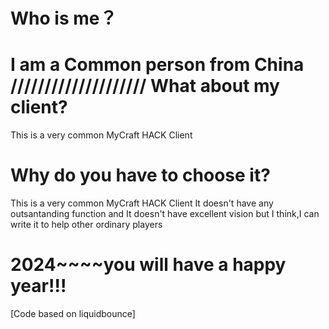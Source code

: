 Who is me？
==========================================================
I am a Common person from China
////////////////////
What about my client?
==========================================================
This is a very common MyCraft HACK Client

Why do you have to choose it?
==========================================================
This is a very common MyCraft HACK Client
It doesn't have any outsantanding function and It doesn't have excellent vision
but I think,I can write it to help other ordinary players

2024~~~~you will have a happy year!!!
==========================================================

[Code based on liquidbounce]
